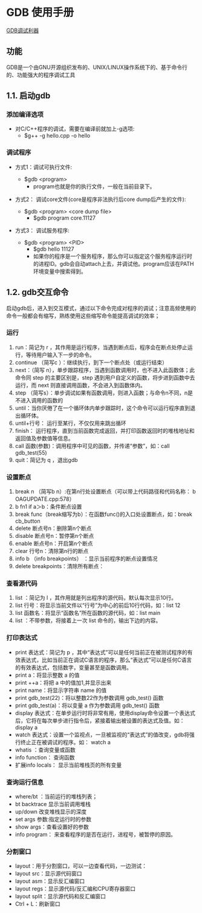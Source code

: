 # GDB 使用手册
[GDB调试利器](https://linuxtools-rst.readthedocs.io/zh_CN/latest/tool/gdb.html "GDB调试利器")
## 功能
GDB是一个由GNU开源组织发布的、UNIX/LINUX操作系统下的、基于命令行的、功能强大的程序调试工具

## 1.1. 启动gdb
### 添加编译选项
+ 对C/C++程序的调试，需要在编译前就加上-g选项:
   - $g++ -g hello.cpp -o hello
### 调试程序
+ 方式1：调试可执行文件:
  - $gdb \<program>
     + program也就是你的执行文件，一般在当前目录下。

+ 方式2： 调试core文件(core是程序非法执行后core dump后产生的文件):
   - $gdb \<program> \<core dump file>
      + $gdb program core.11127
+ 方式3： 调试服务程序:
   - $gdb \<program> \<PID>
      + $gdb hello 11127
      + 如果你的程序是一个服务程序，那么你可以指定这个服务程序运行时的进程ID。gdb会自动attach上去，并调试他。program应该在PATH环境变量中搜索得到。

## 1.2. gdb交互命令
启动gdb后，进入到交互模式，通过以下命令完成对程序的调试；注意高频使用的命令一般都会有缩写，熟练使用这些缩写命令能提高调试的效率；
### 运行
1. run：简记为 r ，其作用是运行程序，当遇到断点后，程序会在断点处停止运行，等待用户输入下一步的命令。
2. continue （简写c ）：继续执行，到下一个断点处（或运行结束）
3. next：（简写 n），单步跟踪程序，当遇到函数调用时，也不进入此函数体；此命令同 step 的主要区别是，step 遇到用户自定义的函数，将步进到函数中去运行，而 next 则直接调用函数，不会进入到函数体内。
4. step （简写s）：单步调试如果有函数调用，则进入函数；与命令n不同，n是不进入调用的函数的
5. until：当你厌倦了在一个循环体内单步跟踪时，这个命令可以运行程序直到退出循环体。
6. until+行号： 运行至某行，不仅仅用来跳出循环
7. finish： 运行程序，直到当前函数完成返回，并打印函数返回时的堆栈地址和返回值及参数值等信息。
8. call 函数(参数)：调用程序中可见的函数，并传递“参数”，如：call gdb_test(55)
9. quit：简记为 q ，退出gdb
### 设置断点
1. break n （简写b n）:在第n行处设置断点（可以带上代码路径和代码名称： b OAGUPDATE.cpp:578）
2. b fn1 if a＞b：条件断点设置
3. break func（break缩写为b）：在函数func()的入口处设置断点，如：break cb_button
4. delete 断点号n：删除第n个断点
5. disable 断点号n：暂停第n个断点
6. enable 断点号n：开启第n个断点
7. clear 行号n：清除第n行的断点
8. info b （info breakpoints） ：显示当前程序的断点设置情况
9. delete breakpoints：清除所有断点：
### 查看源代码
1. list ：简记为 l ，其作用就是列出程序的源代码，默认每次显示10行。
2. list 行号：将显示当前文件以“行号”为中心的前后10行代码，如：list 12
3. list 函数名：将显示“函数名”所在函数的源代码，如：list main
4. list ：不带参数，将接着上一次 list 命令的，输出下边的内容。
### 打印表达式
+ print 表达式：简记为 p ，其中“表达式”可以是任何当前正在被测试程序的有效表达式，比如当前正在调试C语言的程序，那么“表达式”可以是任何C语言的有效表达式，包括数字，变量甚至是函数调用。
+ print a：将显示整数 a 的值
+ print ++a：将把 a 中的值加1,并显示出来
+ print name：将显示字符串 name 的值
+ print gdb_test(22)：将以整数22作为参数调用 gdb_test() 函数
+ print gdb_test(a)：将以变量 a 作为参数调用 gdb_test() 函数
+ display 表达式：在单步运行时将非常有用，使用display命令设置一个表达式后，它将在每次单步进行指令后，紧接着输出被设置的表达式及值。如： display a
+ watch 表达式：设置一个监视点，一旦被监视的“表达式”的值改变，gdb将强行终止正在被调试的程序。如： watch a
+ whatis ：查询变量或函数
+ info function： 查询函数
+ 扩展info locals： 显示当前堆栈页的所有变量
### 查询运行信息
+ where/bt ：当前运行的堆栈列表；
+ bt backtrace 显示当前调用堆栈
+ up/down 改变堆栈显示的深度
+ set args 参数:指定运行时的参数
+ show args：查看设置好的参数
+ info program： 来查看程序的是否在运行，进程号，被暂停的原因。
### 分割窗口
+ layout：用于分割窗口，可以一边查看代码，一边测试：
+ layout src：显示源代码窗口
+ layout asm：显示反汇编窗口
+ layout regs：显示源代码/反汇编和CPU寄存器窗口
+ layout split：显示源代码和反汇编窗口
+ Ctrl + L：刷新窗口